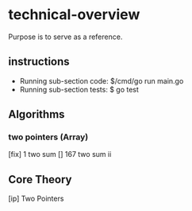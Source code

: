 # technical-overview

Purpose is to serve as a reference.

## instructions

- Running sub-section code: $/cmd/go run main.go
- Running sub-section tests: $ go test

## Algorithms

### two pointers (Array)

[fix] 1 two sum
[] 167 two sum ii

## Core Theory

[ip] Two Pointers
